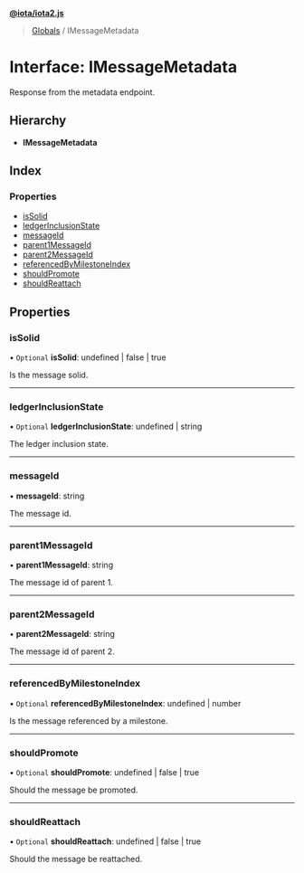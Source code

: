 **[@iota/iota2.js](../README.md)**

> [Globals](../README.md) / IMessageMetadata

# Interface: IMessageMetadata

Response from the metadata endpoint.

## Hierarchy

* **IMessageMetadata**

## Index

### Properties

* [isSolid](imessagemetadata.md#issolid)
* [ledgerInclusionState](imessagemetadata.md#ledgerinclusionstate)
* [messageId](imessagemetadata.md#messageid)
* [parent1MessageId](imessagemetadata.md#parent1messageid)
* [parent2MessageId](imessagemetadata.md#parent2messageid)
* [referencedByMilestoneIndex](imessagemetadata.md#referencedbymilestoneindex)
* [shouldPromote](imessagemetadata.md#shouldpromote)
* [shouldReattach](imessagemetadata.md#shouldreattach)

## Properties

### isSolid

• `Optional` **isSolid**: undefined \| false \| true

Is the message solid.

___

### ledgerInclusionState

• `Optional` **ledgerInclusionState**: undefined \| string

The ledger inclusion state.

___

### messageId

•  **messageId**: string

The message id.

___

### parent1MessageId

•  **parent1MessageId**: string

The message id of parent 1.

___

### parent2MessageId

•  **parent2MessageId**: string

The message id of parent 2.

___

### referencedByMilestoneIndex

• `Optional` **referencedByMilestoneIndex**: undefined \| number

Is the message referenced by a milestone.

___

### shouldPromote

• `Optional` **shouldPromote**: undefined \| false \| true

Should the message be promoted.

___

### shouldReattach

• `Optional` **shouldReattach**: undefined \| false \| true

Should the message be reattached.
